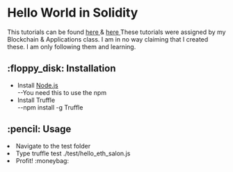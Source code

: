 <h1> Hello World in Solidity </h1>

This tutorials can be found  <a href ="https://medium.com/etherereum-salon/hello-ethereum-solan-contract-4643118a6119"> here </a> & 
<a href = "https://medium.com/etherereum-salon/eth-testing-472c2f73b4c3"> here </a>
These tutorials were assigned by my Blockchain & Applications class. 
I am in no way claiming that I created these. I am only following them and learning. 

<h2> :floppy_disk: Installation </h2>

<ul>
<li> Install <a href= "https://nodejs.org/en/download/"> Node.js</a> </li>
--You need this to use the npm 
<li>Install Truffle </li>
--npm install -g Truffle
</ul>

<h2> :pencil: Usage </h2>
<li> Navigate to the test folder </li>
<li> Type truffle test ./test/hello_eth_salon.js </li>
<li> Profit! :moneybag: </li>


